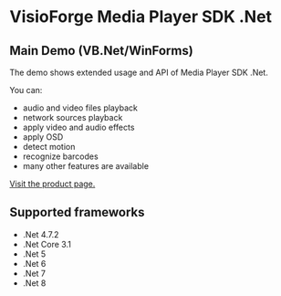 ﻿# VisioForge Media Player SDK .Net

## Main Demo (VB.Net/WinForms)

The demo shows extended usage and API of Media Player SDK .Net.

You can:

* audio and video files playback
* network sources playback
* apply video and audio effects
* apply OSD
* detect motion
* recognize barcodes
* many other features are available

[Visit the product page.](https://www.visioforge.com/media-player-sdk-net)

## Supported frameworks

* .Net 4.7.2
* .Net Core 3.1
* .Net 5
* .Net 6
* .Net 7
* .Net 8
